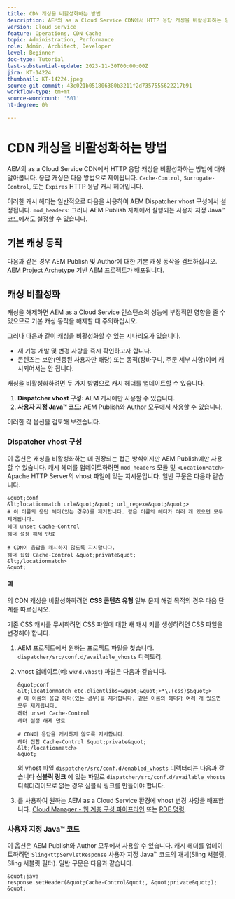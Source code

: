 ```yaml
---
title: CDN 캐싱을 비활성화하는 방법
description: AEM의 as a Cloud Service CDN에서 HTTP 응답 캐싱을 비활성화하는 방법에 대해 알아봅니다.
version: Cloud Service
feature: Operations, CDN Cache
topic: Administration, Performance
role: Admin, Architect, Developer
level: Beginner
doc-type: Tutorial
last-substantial-update: 2023-11-30T00:00:00Z
jira: KT-14224
thumbnail: KT-14224.jpeg
source-git-commit: 43c021b051806380b3211f2d7357555622217b91
workflow-type: tm+mt
source-wordcount: '501'
ht-degree: 0%

---
```



# CDN 캐싱을 비활성화하는 방법

AEM의 as a Cloud Service CDN에서 HTTP 응답 캐싱을 비활성화하는 방법에 대해 알아봅니다. 응답 캐싱은 다음 방법으로 제어됩니다. `Cache-Control`, `Surrogate-Control`, 또는 `Expires` HTTP 응답 캐시 헤더입니다.

이러한 캐시 헤더는 일반적으로 다음을 사용하여 AEM Dispatcher vhost 구성에서 설정됩니다. `mod_headers`: 그러나 AEM Publish 자체에서 실행되는 사용자 지정 Java™ 코드에서도 설정할 수 있습니다.

## 기본 캐싱 동작

다음과 같은 경우 AEM Publish 및 Author에 대한 기본 캐싱 동작을 검토하십시오. [AEM Project Archetype](./enable-caching.md#default-caching-behavior) 기반 AEM 프로젝트가 배포됩니다.

## 캐싱 비활성화

캐싱을 해제하면 AEM as a Cloud Service 인스턴스의 성능에 부정적인 영향을 줄 수 있으므로 기본 캐싱 동작을 해제할 때 주의하십시오.

그러나 다음과 같이 캐싱을 비활성화할 수 있는 시나리오가 있습니다.

- 새 기능 개발 및 변경 사항을 즉시 확인하고자 합니다.
- 콘텐츠는 보안(인증된 사용자만 해당) 또는 동적(장바구니, 주문 세부 사항)이며 캐시되어서는 안 됩니다.

캐싱을 비활성화하려면 두 가지 방법으로 캐시 헤더를 업데이트할 수 있습니다.

1. **Dispatcher vhost 구성:** AEM 게시에만 사용할 수 있습니다.
1. **사용자 지정 Java™ 코드:** AEM Publish와 Author 모두에서 사용할 수 있습니다.

이러한 각 옵션을 검토해 보겠습니다.

### Dispatcher vhost 구성

이 옵션은 캐싱을 비활성화하는 데 권장되는 접근 방식이지만 AEM Publish에만 사용할 수 있습니다. 캐시 헤더를 업데이트하려면 `mod_headers` 모듈 및 `<LocationMatch>` Apache HTTP Server의 vhost 파일에 있는 지시문입니다. 일반 구문은 다음과 같습니다.

    &quot;conf
    &lt;locationmatch url=&quot;&quot; url_regex=&quot;&quot;>
    # 이 이름의 응답 헤더(있는 경우)를 제거합니다. 같은 이름의 헤더가 여러 개 있으면 모두 제거됩니다.
    헤더 unset Cache-Control
    헤더 설정 해제 만료
    
    # CDN이 응답을 캐시하지 않도록 지시합니다.
    헤더 집합 Cache-Control &quot;private&quot;
    &lt;/locationmatch>
    &quot;

#### 예

의 CDN 캐싱을 비활성화하려면 **CSS 콘텐츠 유형** 일부 문제 해결 목적의 경우 다음 단계를 따르십시오.

기존 CSS 캐시를 무시하려면 CSS 파일에 대한 새 캐시 키를 생성하려면 CSS 파일을 변경해야 합니다.

1. AEM 프로젝트에서 원하는 프로젝트 파일을 찾습니다. `dispatcher/src/conf.d/available_vhosts` 디렉토리.
1. vhost 업데이트(예: `wknd.vhost`) 파일은 다음과 같습니다.

       &quot;conf
       &lt;locationmatch etc.clientlibs=&quot;&quot;>*\.(css)$&quot;>
       # 이 이름의 응답 헤더(있는 경우)를 제거합니다. 같은 이름의 헤더가 여러 개 있으면 모두 제거됩니다.
       헤더 unset Cache-Control
       헤더 설정 해제 만료
       
       # CDN이 응답을 캐시하지 않도록 지시합니다.
       헤더 집합 Cache-Control &quot;private&quot;
       &lt;/locationmatch>
       &quot;
   의 vhost 파일 `dispatcher/src/conf.d/enabled_vhosts` 디렉터리는 다음과 같습니다 **심볼릭 링크** 에 있는 파일로 `dispatcher/src/conf.d/available_vhosts` 디렉터리이므로 없는 경우 심볼릭 링크를 만들어야 합니다.
1. 를 사용하여 원하는 AEM as a Cloud Service 환경에 vhost 변경 사항을 배포합니다. [Cloud Manager - 웹 계층 구성 파이프라인](https://experienceleague.adobe.com/docs/experience-manager-cloud-service/content/implementing/using-cloud-manager/cicd-pipelines/introduction-ci-cd-pipelines.html?#web-tier-config-pipelines) 또는 [RDE 명령](https://experienceleague.adobe.com/docs/experience-manager-learn/cloud-service/developing/rde/how-to-use.html?lang=en#deploy-apache-or-dispatcher-configuration).

### 사용자 지정 Java™ 코드

이 옵션은 AEM Publish와 Author 모두에서 사용할 수 있습니다. 캐시 헤더를 업데이트하려면 `SlingHttpServletResponse` 사용자 지정 Java™ 코드의 개체(Sling 서블릿, Sling 서블릿 필터). 일반 구문은 다음과 같습니다.

    &quot;java
    response.setHeader(&quot;Cache-Control&quot;, &quot;private&quot;);
    &quot;
